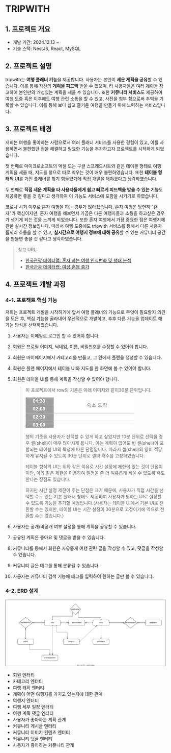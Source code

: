 # TRIPWITH

## 1. 프로젝트 개요

- 개발 기간: 2024.12.13 ~
- 기술 스택: NestJS, React, MySQL

## 2. 프로젝트 설명

tripwith는 **여행 플래너 기능**을 제공합니다. 사용자는 본인이 **세운 계획을 공유**할 수 있습니다. 이를 통해 자신의 **계획을 피드백** 받을 수 있으며, 타 사용자들은 여러 계획을 참고하여 본인만의 개성있는 계획을 세울 수 있습니다. 또한 **커뮤니티 서비스**도 제공하여 여행 도중 혹은 이후에도 여행 관련 소통을 할 수 있고, 사진을 첨부 함으로써 추억을 기록할 수 있습니다. 이를 통해 보다 쉽고 즐거운 여행을 만들기 위해 노력하는 서비스입니다.

## 3. 프로젝트 배경

저희는 여행을 좋아하는 사람으로서 여러 플래너 서비스를 사용한 경험이 있고, 이를 사용하면서 불편했던 점을 해결하고 필요한 기능을 추가하고자 프로젝트를 시작하게 되었습니다.

첫 번째로 마이크로소프트의 엑셀 또는 구글 스프레드시트와 같은 테이블 형태로 여행 계획을 세울 때, 지도를 창으로 따로 띄우는 것이 매우 불편하였습니다. 또한 **테이블 형태의 UI**를 가진 플래너를 찾기 힘들었기에 직접 개발을 해야겠다고 생각하였습니다.

두 번째로 **직접 세운 계획을 타 사용자들에게 쉽고 빠르게 피드백을 받을 수 있는 기능**도 제공하면 좋을 것 같다고 생각하여 이 기능도 서비스에 포함을 시키기로 하였습니다.

코로나 시기 이후로 혼자 여행을 하는 경우가 많아졌습니다. 혼자 여행은 당연히 "혼자"가 핵심이지만, 혼자 여행을 해보면서 가끔은 다른 여행자들과 소통을 하고싶은 경우가 생기게 되는 것을 느끼게 되었습니다. 또한 혼자 여행에서 가장 중요한 점은 여행지에 관한 실시간 정보입니다. 따라서 여행 도중에도 tripwith 서비스를 통해서 다른 사용자들끼리 소통을 할 수 있고, **실시간으로 여행지 정보에 대해 공유**할 수 있는 커뮤니티 공간을 만들면 좋을 것 같다고 생각하였습니다.

> 참고 URL:
>
> - [한국관광 데이터랩: 혼자 하는 여행 인식변화 및 행태 분석](https://datalab.visitkorea.or.kr/site/portal/ex/bbs/View.do?cbIdx=1129&bcIdx=300133)
> - [한국관광 데이터랩: 여성 혼행 증가](https://datalab.visitkorea.or.kr/site/portal/ex/bbs/View.do;ksessionid=311evmRMwFw_4f5A3oFd63SHE_DVr0kf7ubwcxXG.wiws02?cbIdx=1132&bcIdx=301102&cateCont=&searchKey=&searchKey2=&tgtTypeCd=)

## 4. 프로젝트 개발 과정

### 4-1. 프로젝트 핵심 기능

저희는 프로젝트 개발을 시작하기에 앞서 여행 플래너의 기능으로 무엇이 필요할지 의견을 모은 후, 핵심 기능을 골라내어 우선적으로 개발하고, 추후 다른 기능을 업데이트 해가는 방식을 선택하였습니다.

1. 사용자는 이메일로 로그인 할 수 있어야 합니다.
2. 회원은 프로필 이미지, 닉네임, 이름, 비밀번호를 수정할 수 있어야 합니다.
3. 회원은 마이페이지에서 카테고리를 만들고, 그 안에서 플랜을 생성할 수 있습니다.
4. 회원은 플랜 페이지에서 테이블 UI와 지도를 한 화면에 볼 수 있어야 합니다.
5. 회원은 테이블 UI를 통해 계획을 작성할 수 있어야 합니다.

   > 이 프로젝트에서 row의 기준은 아래 이미지와 같이30분 단위입니다.
   >
   > ![table_sample_img](./imgs/sample_table_img.png)
   >
   > 행의 기준을 사용자가 선택할 수 있게 하고 싶었지만 10분 단위로 선택될 경우 셀(shell)이 매우 많아지게 됩니다. 이는 계획이 없어도 빈 셀(shell)이 포함되는 테이블 UI의 특성에 따른 단점입니다. 따라서 셀(shell)의 양이 적당하게 유지될 수 있도록 30분 단위로 셀의 개수를 고정하였습니다.
   >
   > 테이블 형식의 UI는 위와 같은 이유로 시간 설정에 제한이 있는 것이 단점이지만, 이와 같은 제한을 이용하여 일정을 좀 더 여유롭게 세울 수 있도록 유도한다는 장점도 있습니다.
   >
   > 하지만 시간 설정 제한이 주는 단점은 크기 때문에, 사용자가 직접 시간을 선택할 수도 있는 기본 플래너 형태도 제공하여 사용자가 원하는 UI로 설정할 수 있도록 기능을 추가할 예정입니다.(사용자는 테이블 UI에서 기본 UI로 전환할 수는 있지만, 테이블 UI는 시간 설정이 30분으로 고정이기에 역으로 전환할 수는 없습니다.)

6. 사용자는 공개/비공개 여부 설정을 통해 계획을 공유할 수 있습니다.
7. 공유된 계획은 좋아요 및 댓글을 받을 수 있습니다.
8. 커뮤니티를 통해서 회원은 자유롭게 여행 관련 글을 작성할 수 있고, 댓글을 작성할 수 있습니다.
9. 커뮤니티 글은 태그를 통해 분류될 수 있습니다.
10. 사용자는 커뮤니티 검색 기능에 태그를 입력하여 원하는 글만 볼 수 있습니다.

### 4-2. ERD 설계

![ERD.drawio.svg](./imgs/ERD.drawio.svg)

- 회원 엔터티
- 카테고리 엔터티
- 여행 계획 엔터티
- 계획이 어떤 여행지를 가지고 있는지에 대한 관계
- 여행지 엔터티
- 여행 세부 일정 엔터티
- 여행 계획 댓글 엔터티
- 사용자가 좋아하는 계획 관계
- 커뮤니티 게시글 엔터티
- 커뮤니티 이미지 컨텐츠 엔터티
- 커뮤니티 댓글 엔터티
- 사용자가 좋아하는 커뮤니티 관계
